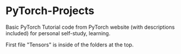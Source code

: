 # PyTorch-Projects
Basic PyTorch Tutorial code from PyTorch website (with descriptions included) for personal self-study, learning. 

First file "Tensors" is inside of the folders at the top. 
